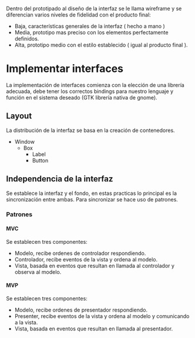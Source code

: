 Dentro del prototipado al diseño de la interfaz se le llama wireframe y se diferencian varios niveles de fidelidad con el producto final:

- Baja, características generales de la interfaz ( hecho a mano )
- Media,  prototipo mas preciso con los elementos perfectamente definidos.
- Alta, prototipo medio con el estilo establecido ( igual al producto final ).

# Implementar interfaces

La implementación de interfaces comienza con la elección de una librería adecuada, debe tener los correctos bindings para nuestro lenguaje y función en el sistema deseado (GTK librería nativa de gnome).

## Layout

La distribución de la interfaz se basa en la creación de contenedores.

- Window
  - Box
    - Label
    - Button

## Independencia de la interfaz

Se establece la interfaz y el fondo, en estas practicas lo principal es la sincronización entre ambas. Para sincronizar se hace uso de patrones.

### Patrones

#### MVC

Se establecen tres componentes:

- Modelo, recibe ordenes de controlador respondiendo.
- Controlador, recibe eventos de la vista y ordena al modelo.
- Vista, basada en eventos que resultan en llamada al controlador y observa al modelo.

#### MVP

Se establecen tres componentes:

- Modelo, recibe ordenes de presentador respondiendo.
- Presenter, recibe eventos de la vista y ordena al modelo y comunicando a la vista.
- Vista, basada en eventos que resultan en llamada al presentador.






